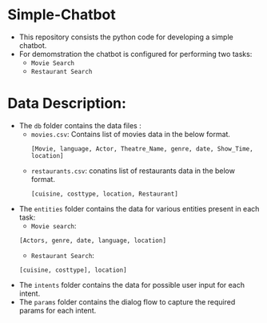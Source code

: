 # Simple-Chatbot

- This repository consists the python code for developing a simple chatbot.
- For demomstration the chatbot is configured for performing two tasks:
    - `Movie Search`
    - `Restaurant Search`

# Data Description:
- The `db` folder contains the data files :
    - `movies.csv`: Contains list of movies data in the below format.
       ```
       [Movie, language, Actor, Theatre_Name, genre, date, Show_Time, location]
       ```
    - `restaurants.csv`: conatins list of restaurants data in the below format.
       ```
       [cuisine, costtype, location, Restaurant]
       ```
- The `entities` folder contains the data for various entities present in each task:
    - `Movie search`:
    ```
    [Actors, genre, date, language, location]

    ```
    - `Restaurant Search`:
    ```
    [cuisine, costtype], location]
    ```
- The `intents` folder contains the data for possible user input for each intent.
- The `params` folder contains the dialog flow  to capture the required params for each intent.

